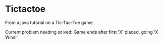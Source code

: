 # Tictactoe
From a java tutorial on a Tic-Tac-Toe game

Current problem needing solved:
  Game ends after first 'X' placed, going 'X Wins!'

